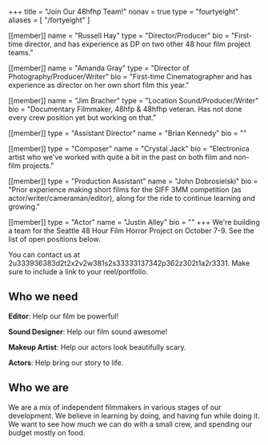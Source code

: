 +++
title = "Join Our 48hfhp Team!"
nonav = true
type = "fourtyeight"
aliases = [
  "/fortyeight"
]

[[member]]
name = "Russell Hay"
type = "Director/Producer"
bio = "First-time director, and has experience as DP on two other 48 hour film project teams."

[[member]]
name = "Amanda Gray"
type = "Director of Photography/Producer/Writer"
bio = "First-time Cinematographer and has experience as director on her own short film this year."

[[member]]
name = "Jim Bracher"
type = "Location Sound/Producer/Writer"
bio = "Documentary Filmmaker, 48hfp & 48hfhp veteran.  Has not done every crew position yet but working on that."

[[member]]
type = "Assistant Director"
name = "Brian Kennedy"
bio = ""

[[member]]
type = "Composer"
name = "Crystal Jack"
bio = "Electronica artist who we've worked with quite a bit in the past on both film and non-film projects."

[[member]]
type = "Production Assistant"
name = "John Dobrosielski"
bio = "Prior experience making short films for the SIFF 3MM competition (as actor/writer/cameraman/editor), along for the ride to continue learning and growing."

[[member]]
type = "Actor"
name = "Justin Alley"
bio = ""
+++
We're building a team for the Seattle 48 Hour Film Horror Project on
October 7-9. See the list of open positions below.

You can contact us at
<a id="fourtyeight-id">2u333936383d2t2x2v2w381s2s33333137342p362z302t1a2r3331</a>. 
Make sure to include a link to your reel/portfolio.

## Who we need

**Editor**: Help our film be powerful!

**Sound Designer**: Help our film sound awesome!

**Makeup Artist**: Help our actors look beautifully scary.
 
**Actors**: Help bring our story to life.

## Who we are

We are a mix of independent filmmakers in various stages of our
development. We believe in learning by doing, and having fun while doing
it.  We want to see how much we can do with a small crew, and spending
our budget mostly on food.
